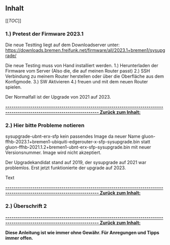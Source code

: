 ## Inhalt

[[_TOC_]]

### 1.) Pretest der Firmware 2023.1

Die neue Testting liegt auf dem Downloadserver unter: https://downloads.bremen.freifunk.net/firmware/all/2023.1+bremen1/sysupgrade/

Die neue Testing muss von Hand installiert werden.
1.) Herunterladen der Firmware vom Server (Also die, die auf meinen Router passt)
2.) SSH Verbindung zu meinem Router herstellen oder über die Oberfläche aus dem Konfigmode.
3.) SW Aktivieren
4.) freuen und mit dem neuen Router spielen.

Der Normalfall ist der Upgrade von 2021 auf 2023.

**[------------------------------------------------------------------------------------------------------------------------- Zurück zum Inhalt:](#inhalt)**

### 2.) Hier bitte Probleme notieren

sysupgrade-ubnt-erx-sfp kein passendes Image da neuer Name gluon-ffhb-2023.1+bremen1-ubiquiti-edgerouter-x-sfp-sysupgrade.bin statt
gluon-ffhb-2021.1.2+bremen1-ubnt-erx-sfp-sysupgrade.bin mit neuer Versionsnummer. Image wird nicht akzeptiert.

Der Upgradekandidat stand auf 2019, der sysupgrade auf 2021 war problemlos. Erst jetzt funktionierte der upgrade auf 2023.

Text

**[------------------------------------------------------------------------------------------------------------------------- Zurück zum Inhalt:](#inhalt)**

### 2.) Überschrift 2


**[------------------------------------------------------------------------------------------------------------------------- Zurück zum Inhalt:](#inhalt)**


**Diese Anleitung ist wie immer ohne Gewähr. Für Anregungen und Tipps immer offen.**
